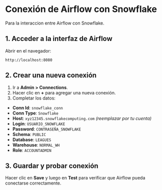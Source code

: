 # Conexión de Airflow con Snowflake

Para la interaccion entre Airflow con Snowflake.

## 1. Acceder a la interfaz de Airflow
Abrir en el navegador:
```
http://localhost:8080
```

## 2. Crear una nueva conexión
1. Ir a **Admin > Connections**.
2. Hacer clic en **+** para agregar una nueva conexión.
3. Completar los datos:

- **Conn Id**: `snowflake_conn`  
- **Conn Type**: `Snowflake`  
- **Host**: `xyz12345.snowflakecomputing.com` *(reemplazar por tu cuenta)*  
- **Login**: `USUARIO_SNOWFLAKE`  
- **Password**: `CONTRASEÑA_SNOWFLAKE`  
- **Schema**: `PUBLIC`  
- **Database**: `LEAGUES`  
- **Warehouse**: `NORMAL_WH`  
- **Role**: `ACCOUNTADMIN`  

## 3. Guardar y probar conexión
Hacer clic en **Save** y luego en **Test** para verificar que Airflow pueda conectarse correctamente.